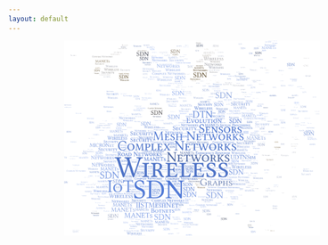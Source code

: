 ```yaml
---
layout: default
---
```


<a href="research.html"><img align="left" hspace="100px" 
vspace="0px" height="350px" src="images/wordart.png"></a>
